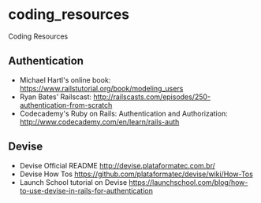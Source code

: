 # coding_resources
Coding Resources

## Authentication
* Michael Hartl's online book: https://www.railstutorial.org/book/modeling_users
* Ryan Bates' Railscast: http://railscasts.com/episodes/250-authentication-from-scratch
* Codecademy's Ruby on Rails: Authentication and Authorization: http://www.codecademy.com/en/learn/rails-auth

## Devise
* Devise Official README http://devise.plataformatec.com.br/
* Devise How Tos https://github.com/plataformatec/devise/wiki/How-Tos
* Launch School tutorial on Devise https://launchschool.com/blog/how-to-use-devise-in-rails-for-authentication

